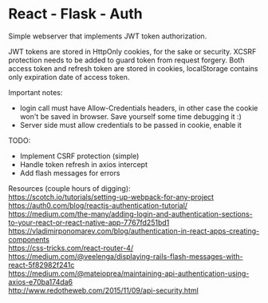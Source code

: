 # React - Flask - Auth

Simple webserver that implements JWT token authorization.

JWT tokens are stored in HttpOnly cookies, for the sake or security. XCSRF protection needs to be added to guard token from request forgery. Both access token and refresh token are stored in cookies, localStorage contains only expiration date of access token.

Important notes:
- login call must have Allow-Credentials headers, in other case the cookie won't be saved in browser. Save yourself some time debugging it :)
- Server side must allow credentials to be passed in cookie, enable it

TODO:
- Implement CSRF protection (simple)
- Handle token refresh in axios intercept
- Add flash messages for errors

Resources (couple hours of digging):  
https://scotch.io/tutorials/setting-up-webpack-for-any-project  
https://auth0.com/blog/reactjs-authentication-tutorial/  
https://medium.com/the-many/adding-login-and-authentication-sections-to-your-react-or-react-native-app-7767fd251bd1  
https://vladimirponomarev.com/blog/authentication-in-react-apps-creating-components  
https://css-tricks.com/react-router-4/  
https://medium.com/@veelenga/displaying-rails-flash-messages-with-react-5f82982f241c  
https://medium.com/@mateioprea/maintaining-api-authentication-using-axios-e70ba174da6  
http://www.redotheweb.com/2015/11/09/api-security.html  
